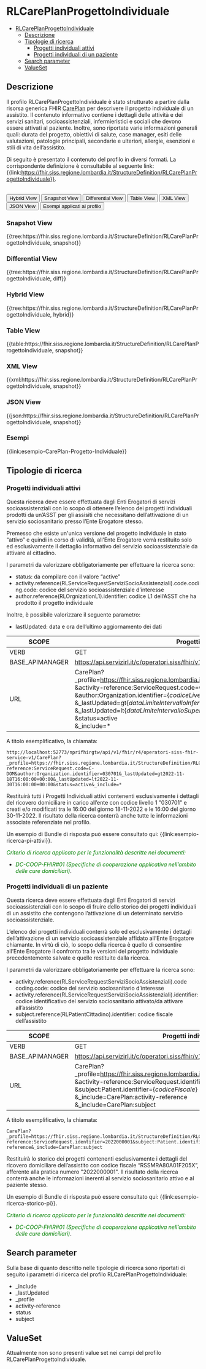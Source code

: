 # RLCarePlanProgettoIndividuale

- [RLCarePlanProgettoIndividuale](#rlcareplanprogettoindividuale)
  - [Descrizione](#descrizione)
  - [Tipologie di ricerca](#tipologie-di-ricerca)
    - [Progetti individuali attivi](#progetti-individuali-attivi)
    - [Progetti individuali di un paziente](#progetti-individuali-di-un-paziente)
  - [Search parameter](#search-parameter)
  - [ValueSet](#valueset)


## Descrizione

Il profilo RLCarePlanProgettoIndividuale è stato strutturato a partire dalla risorsa generica FHIR [CarePlan](http://hl7.org/fhir/R4/careplan.html) per descrivere il progetto individuale di un assistito. Il contenuto informativo contiene i dettagli delle attività e dei servizi sanitari, socioassistenziali, infermieristici e sociali che devono essere attivati al paziente. Inoltre, sono riportate varie informazioni generali quali: durata del progetto, obiettivi di salute, case manager, esiti delle valutazioni, patologie principali, secondarie e ulteriori, allergie, esenzioni e stili di vita dell’assistito. 

Di seguito è presentato il contenuto del profilo in diversi formati. La corrispondente definizione è consultabile al seguente link: {{link:https://fhir.siss.regione.lombardia.it/StructureDefinition/RLCarePlanProgettoIndividuale}}.

<br>
<div class="tab">
  <button class="tablinks active" onclick="openTab(event, 'Hybrid View')">Hybrid View</button>
  <button class="tablinks" onclick="openTab(event, 'Snapshot View')">Snapshot View</button>
  <button class="tablinks" onclick="openTab(event, 'Differential View')">Differential View</button>
  <button class="tablinks" onclick="openTab(event, 'Table View')">Table View</button>
  <button class="tablinks" onclick="openTab(event, 'XML View')">XML View</button>
  <button class="tablinks" onclick="openTab(event, 'JSON View')">JSON View</button>
  <button class="tablinks" onclick="openTab(event, 'Esempi')">Esempi applicati al profilo</button>
</div>

<div id="Snapshot View" class="tabcontent">
  <h3>Snapshot View</h3>
{{tree:https://fhir.siss.regione.lombardia.it/StructureDefinition/RLCarePlanProgettoIndividuale, snapshot}}
</div>

<div id="Differential View" class="tabcontent">
  <h3>Differential View</h3>
{{tree:https://fhir.siss.regione.lombardia.it/StructureDefinition/RLCarePlanProgettoIndividuale, diff}}
</div>

<div id="Hybrid View" class="tabcontent"  style="display:block">
  <h3>Hybrid View</h3>
{{tree:https://fhir.siss.regione.lombardia.it/StructureDefinition/RLCarePlanProgettoIndividuale, hybrid}}
</div>

<div id="Table View" class="tabcontent">
  <h3>Table View</h3>
{{table:https://fhir.siss.regione.lombardia.it/StructureDefinition/RLCarePlanProgettoIndividuale, snapshot}}
</div>

<div id="XML View" class="tabcontent">
  <h3>XML View</h3>
{{xml:https://fhir.siss.regione.lombardia.it/StructureDefinition/RLCarePlanProgettoIndividuale, snapshot}}
</div>

<div id="JSON View" class="tabcontent">
  <h3>JSON View</h3>
{{json:https://fhir.siss.regione.lombardia.it/StructureDefinition/RLCarePlanProgettoIndividuale, snapshot}}
</div>

<div id="Esempi" class="tabcontent">
  <h3>Esempi</h3>
{{link:esempio-CarePlan-Progetto-Individuale}}
<br>
</div>

<!-- ===================================================FINE SEZIONE=================================================== -->

## Tipologie di ricerca

###	Progetti individuali attivi

Questa ricerca deve essere effettuata dagli Enti Erogatori di servizi socioassistenziali con lo scopo di ottenere l’elenco dei progetti individuali prodotti da un’ASST per gli assisiti che necessitano dell’attivazione di un servizio sociosanitario presso l’Ente Erogatore stesso. 

Premesso che esiste un'unica versione del progetto individuale in stato “attivo” e quindi in corso di validità, all’Ente Erogatore verrà restituito solo ed esclusivamente il dettaglio informativo del servizio socioassistenziale da attivare al cittadino. 

I parametri da valorizzare obbligatoriamente per effettuare la ricerca sono:
-	status: da compilare con il valore “active”
-	activity.reference(RLServiceRequestServiziSocioAssistenziali).code.coding.code: codice del servizio socioassistenziale d’interesse
-	author.reference(RLOrgnizationL1).identifier: codice L1 dell’ASST che ha prodotto il progetto individuale

Inoltre, è possibile valorizzare il seguente parametro:
-	lastUpdated: data e ora dell’ultimo aggiornamento dei dati

|     SCOPE    | Progetti individuali attivi |
|---|---|
| VERB | GET |
| BASE_APIMANAGER | https://api.servizirl.it/c/operatori.siss/fhir/v1.0.0/npri |
| URL | CarePlan?_profile=https://fhir.siss.regione.lombardia.it/StructureDefinition/RLCarePlanProgettoIndividuale<br>&activity-reference:ServiceRequest.code=C-DOM<br>&author:Organization.identifier=\{_codiceLivelloL1_\}<br>&_lastUpdated=gt\{_dataLimiteIntervalloInferiore_\}<br>&_lastUpdated=lt\{_dataLimiteIntervalloSuperiore_\}<br>&status=active<br>&_include=* |

A titolo esemplificativo, la chiamata: 

    http://localhost:52773/nprifhirgtw/api/v1/fhir/r4/operatori-siss-fhir-service-v1/CarePlan?_profile=https://fhir.siss.regione.lombardia.it/StructureDefinition/RLCarePlanProgettoIndividuale&activity-reference:ServiceRequest.code=C-DOM&author:Organization.identifier=030701&_lastUpdated=gt2022-11-18T16:00:00+00:00&_lastUpdated=lt2022-11-30T16:00:00+00:00&status=active&_include=*

Restituirà tutti i Progetti Individuali attivi contenenti esclusivamente i dettagli del ricovero domiciliare in carico all’ente con codice livello 1 "030701" e creati e/o modificati tra le 16:00 del giorno 18-11-2022 e le 16:00 del giorno 30-11-2022. Il risultato della ricerca conterrà anche tutte le informazioni associate referenziate nel profilo.

Un esempio di Bundle di risposta può essere consultato qui: {{link:esempio-ricerca-pi-attivi}}.

<em><font style="color:green">
_Criterio di ricerca applicato per le funzionalità descritte nei documenti:_
- _DC-COOP-FHIR#01 (Specifiche di cooperazione applicativa nell’ambito delle cure domiciliari)_</font></em>.

### Progetti individuali di un paziente

Questa ricerca deve essere effettuata dagli Enti Erogatori di servizi socioassistenziali con lo scopo di fruire dello storico dei progetti individuali di un assistito che contengono l’attivazione di un determinato servizio socioassistenziale.

L’elenco dei progetti individuali conterrà solo ed esclusivamente i dettagli dell’attivazione di un servizio socioassistenziale affidato all’Ente Erogatore chiamante. In virtù di ciò, lo scopo della ricerca è quello di consentire all’Ente Erogatore il confronto tra le versioni del progetto individuale precedentemente salvate e quelle restituite dalla ricerca.

I parametri da valorizzare obbligatoriamente per effettuare la ricerca sono:
-	activity.reference(RLServiceRequestServiziSocioAssistenziali).code coding.code: codice del servizio sociosanitario d’interesse
-	activity.reference(RLServiceRequestServiziSocioAssistenziali).identifier: codice identificativo del servizio sociosanitario attivato/da attivare all’assistito
-	subject.reference(RLPatientCittadino).identifier: codice fiscale dell’assistito

|     SCOPE    |Progetti individuali di un paziente|
|---|---|
|     VERB    |     GET    |
| BASE_APIMANAGER | https://api.servizirl.it/c/operatori.siss/fhir/v1.0.0/npri |
|     URL    | CarePlan?_profile=https://fhir.siss.regione.lombardia.it/StructureDefinition/RLCarePlanProgettoIndividuale<br>&activity-reference:ServiceRequest.identifier=\{_numeroPratica_\}<br>&subject:Patient.identifier=\{_codiceFiscale_\}<br>&_include=CarePlan:activity-reference<br>&_include=CarePlan:subject |

A titolo esemplificativo, la chiamata: 

    CarePlan?_profile=https://fhir.siss.regione.lombardia.it/StructureDefinition/RLCarePlanProgettoIndividuale&activity-reference:ServiceRequest.identifier=2022000001&subject:Patient.identifier=RSSMRA80A01F205X&_include=CarePlan:activity-reference&_include=CarePlan:subject

Restituirà lo storico dei progetti contenenti esclusivamente i dettagli del ricovero domiciliare dell’assistito con codice fiscale “RSSMRA80A01F205X”, afferente alla pratica numero "2022000001". Il risultato della ricerca conterrà anche le informazioni inerenti al servizio sociosanitario attivo e al paziente stesso.

Un esempio di Bundle di risposta può essere consultato qui: {{link:esempio-ricerca-storico-pi}}.

<em><font style="color:green">
_Criterio di ricerca applicato per le funzionalità descritte nei documenti:_
- _DC-COOP-FHIR#01 (Specifiche di cooperazione applicativa nell’ambito delle cure domiciliari)_</font></em>.


<!-- ===================================================FINE SEZIONE=================================================== -->

## Search parameter
Sulla base di quanto descritto nelle tipologie di ricerca sono riportati di seguito i parametri di ricerca del profilo RLCarePlanProgettoIndividuale: 
- _include
- _lastUpdated
- _profile
- activity-reference
- status
- subject

<!-- ===================================================FINE SEZIONE=================================================== -->

## ValueSet

Attualmente non sono presenti value set nei campi del profilo RLCarePlanProgettoIndividuale.

<br> 
